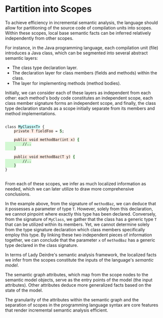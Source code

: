 <!------------------------------------------------------------------------------
  This file is a part of the "Lady Deirdre" work,
  a compiler front-end foundation technology.

  This work is proprietary software with source-available code.

  To copy, use, distribute, and contribute to this work, you must agree to
  the terms of the General License Agreement:

  https://github.com/Eliah-Lakhin/lady-deirdre/blob/master/EULA.md.

  The agreement grants you a Commercial-Limited License that gives you
  the right to use my work in non-commercial and limited commercial products
  with a total gross revenue cap. To remove this commercial limit for one of
  your products, you must acquire an Unrestricted Commercial License.

  If you contribute to the source code, documentation, or related materials
  of this work, you must assign these changes to me. Contributions are
  governed by the "Derivative Work" section of the General License
  Agreement.

  Copying the work in parts is strictly forbidden, except as permitted under
  the terms of the General License Agreement.

  If you do not or cannot agree to the terms of this Agreement,
  do not use this work.

  This work is provided "as is" without any warranties, express or implied,
  except to the extent that such disclaimers are held to be legally invalid.

  Copyright (c) 2024 Ilya Lakhin (Илья Александрович Лахин).
  All rights reserved.
------------------------------------------------------------------------------->

# Partition into Scopes

To achieve efficiency in incremental semantic analysis, the language should
allow for partitioning of the source code of compilation units into scopes.
Within these scopes, local base semantic facts can be inferred relatively
independently from other scopes.

For instance, in the Java programming language, each compilation unit (file)
introduces a Java class, which can be segmented into several abstract semantic
layers:

- The class type declaration layer.
- The declaration layer for class members (fields and methods) within the class.
- The layer for implementing methods (method bodies).

Initially, we can consider each of these layers as independent from each other:
each method's body code constitutes an independent scope, each class member
signature forms an independent scope, and finally, the class type declaration
stands as a scope initially separate from its members and method
implementations.

<pre>
<code>
class <span style="background: color-mix(in srgb, cyan, white 80%);">MyClass&ltT&gt</span> {
    <span style="background: color-mix(in srgb, lightsalmon, white 80%);">private T fieldFoo</span> = <span style="background: color-mix(in srgb, lightgreen, white 60%);">5</span>;
    
    <span style="background: color-mix(in srgb, lightsalmon, white 80%);">public void methodBar(int x)</span> <span style="background: color-mix(in srgb, lightgreen, white 60%);">{
        //..
    }</span>
    
    <span style="background: color-mix(in srgb, lightsalmon, white 80%);">public void methodBaz(T y)</span> <span style="background: color-mix(in srgb, lightgreen, white 60%);">{
        //..
    }</span>
}
</code>
</pre>

From each of these scopes, we infer as much localized information as needed,
which we can later utilize to draw more comprehensive conclusions.

In the example above, from the signature of `methodBaz`, we can deduce that it
possesses a parameter of type `T`. However, solely from this declaration, we
cannot pinpoint where exactly this type has been declared. Conversely, from the
signature of `MyClass`, we gather that the class has a generic type `T` that can
be utilized within its members. Yet, we cannot determine solely from the type
signature declaration which class members specifically employ this type. By
linking these two independent pieces of information together, we can conclude
that the parameter `x` of `methodBaz` has a generic type declared in the class
signature.

In terms of Lady Deirdre's semantic analysis framework, the localized facts we
infer from the scopes constitute the inputs of the language's *semantic model*.

The semantic graph attributes, which map from the scope nodes to the semantic
model objects, serve as the entry points of the model (the input attributes).
Other attributes deduce more generalized facts based on the state of the model.

The granularity of the attributes within the semantic graph and the separation
of scopes in the programming language syntax are core features that render
incremental semantic analysis efficient.
